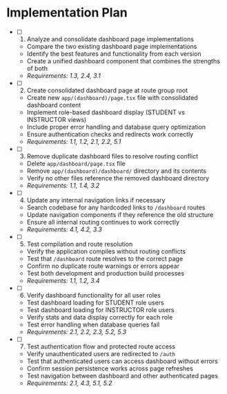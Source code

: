 # Implementation Plan

- [ ] 1. Analyze and consolidate dashboard page implementations


  - Compare the two existing dashboard page implementations
  - Identify the best features and functionality from each version
  - Create a unified dashboard component that combines the strengths of both
  - _Requirements: 1.3, 2.4, 3.1_

- [ ] 2. Create consolidated dashboard page at route group root
  - Create new `app/(dashboard)/page.tsx` file with consolidated dashboard content
  - Implement role-based dashboard display (STUDENT vs INSTRUCTOR views)
  - Include proper error handling and database query optimization
  - Ensure authentication checks and redirects work correctly
  - _Requirements: 1.1, 1.2, 2.1, 2.2, 5.1_

- [ ] 3. Remove duplicate dashboard files to resolve routing conflict
  - Delete `app/dashboard/page.tsx` file
  - Remove `app/(dashboard)/dashboard/` directory and its contents
  - Verify no other files reference the removed dashboard directory
  - _Requirements: 1.1, 1.4, 3.2_

- [ ] 4. Update any internal navigation links if necessary
  - Search codebase for any hardcoded links to `/dashboard` routes
  - Update navigation components if they reference the old structure
  - Ensure all internal routing continues to work correctly
  - _Requirements: 4.1, 4.2, 3.3_

- [ ] 5. Test compilation and route resolution
  - Verify the application compiles without routing conflicts
  - Test that `/dashboard` route resolves to the correct page
  - Confirm no duplicate route warnings or errors appear
  - Test both development and production build processes
  - _Requirements: 1.1, 1.2, 3.4_

- [ ] 6. Verify dashboard functionality for all user roles
  - Test dashboard loading for STUDENT role users
  - Test dashboard loading for INSTRUCTOR role users
  - Verify stats and data display correctly for each role
  - Test error handling when database queries fail
  - _Requirements: 2.1, 2.2, 2.3, 5.2, 5.3_

- [ ] 7. Test authentication flow and protected route access
  - Verify unauthenticated users are redirected to `/auth`
  - Test that authenticated users can access dashboard without errors
  - Confirm session persistence works across page refreshes
  - Test navigation between dashboard and other authenticated pages
  - _Requirements: 2.1, 4.3, 5.1, 5.2_